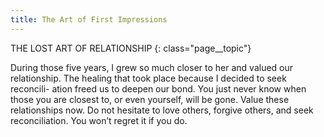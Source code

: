 ```yaml
---
title: The Art of First Impressions
---
```


THE LOST ART OF RELATIONSHIP
{: class="page__topic"}

During those five years, I grew so much closer to her and valued our
relationship. The healing that took place because I decided to seek reconcili-
ation freed us to deepen our bond. You just never know when those you are
closest to, or even yourself, will be gone. Value these relationships now. Do
not hesitate to love others, forgive others, and seek reconciliation. You won’t
regret it if you do.

